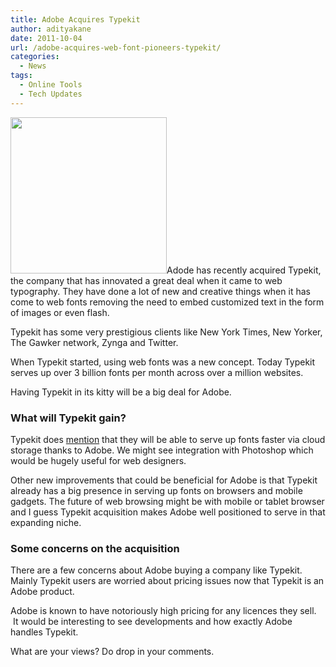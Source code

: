 ```yaml
---
title: Adobe Acquires Typekit
author: adityakane
date: 2011-10-04
url: /adobe-acquires-web-font-pioneers-typekit/
categories:
  - News
tags:
  - Online Tools
  - Tech Updates
---
```

<a href="http://devilsworkshop.org/adobe-acquires-web-font-pioneers-typekit/abode_acquires_typekit/" rel="attachment wp-att-46221"><img class="alignright size-full wp-image-46221" title="Abode Acquires Typekit" src="http://cdn.devilsworkshop.org/files/2011/10/Abode_acquires_typekit.png" alt="" width="250" height="250" /></a>Adode has recently acquired Typekit, the company that has innovated a great deal when it came to web typography. They have done a lot of new and creative things when it has come to web fonts removing the need to embed customized text in the form of images or even flash.

Typekit has some very prestigious clients like New York Times, New Yorker, The Gawker network, Zynga and Twitter.

When Typekit started, using web fonts was a new concept. Today Typekit serves up over 3 billion fonts per month across over a million websites.

Having Typekit in its kitty will be a big deal for Adobe.

### What will Typekit gain?

Typekit does <a href="http://blog.typekit.com/2011/10/03/adobe-acquires-typekit" onclick="_gaq.push(['_trackEvent', 'outbound-article', 'http://blog.typekit.com/2011/10/03/adobe-acquires-typekit', 'mention']);" >mention</a> that they will be able to serve up fonts faster via cloud storage thanks to Adobe. We might see integration with Photoshop which would be hugely useful for web designers.

Other new improvements that could be beneficial for Adobe is that Typekit already has a big presence in serving up fonts on browsers and mobile gadgets. The future of web browsing might be with mobile or tablet browser and I guess Typekit acquisition makes Adobe well positioned to serve in that expanding niche.

### Some concerns on the acquisition

There are a few concerns about Adobe buying a company like Typekit. Mainly Typekit users are worried about pricing issues now that Typekit is an Adobe product.

Adobe is known to have notoriously high pricing for any licences they sell.  It would be interesting to see developments and how exactly Adobe handles Typekit.

What are your views? Do drop in your comments.
